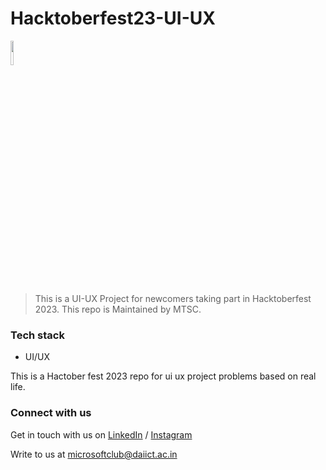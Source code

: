 # Hacktoberfest23-UI-UX
<img src="https://res.cloudinary.com/dbvyvfe61/image/upload/v1619799241/Cicada%203301:%20Reinvented/MSTC_ffmo9v.png" width="10%">

> This is a UI-UX Project for newcomers taking part in Hacktoberfest 2023. This repo is Maintained by MTSC. 

### Tech stack
- UI/UX

This is a Hactober fest 2023 repo for ui ux project problems based on real life.

### Connect with us
Get in touch with us on [LinkedIn]([https://www.linkedin.com/company/microsoft-student-technical-club-da-iict/]) / [Instagram]([https://www.instagram.com/mstc_daiict/])

Write to us at microsoftclub@daiict.ac.in
